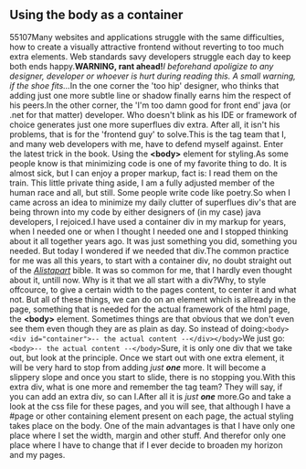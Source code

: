 <article><h2>Using the body as a container</h2><time><span class="day">5</span><span class="month">5</span><span class="year">107</span></time>Many websites and applications struggle with the same difficulties, how to create a visually attractive frontend without reverting to too much extra elements. Web standards savy developers struggle each day to keep both ends happy.<strong>WARNING, rant ahead!</strong><em>I beforehand apoligize to any designer, developer  or whoever is hurt during reading this. A small warning, if the shoe fits...</em><!--more-->In the one corner the 'too hip' designer, who thinks that adding just one more subtle line or shadow finally earns him the respect of his peers.In the other corner, the 'I'm too damn good for front end' java (or .net for that matter) developer. Who doesn't blink as his IDE or framework of choice generates just one more superflues div extra. After all, it isn't his problems, that is for the 'frontend guy' to solve.This is the tag team that I, and many web developers with me, have to defend myself against. Enter the latest trick in the book. Using the <strong>&lt;body&gt;</strong> element for styling.As some people know is that minimizing code is one of my favorite thing to do. It is almost sick, but I can enjoy a proper markup, fact is: I read them on the train. This little private thing aside, I am a fully adjusted member of the human race and all, but still. Some people write code like poetry.So when I came across an idea to minimize my daily clutter of superflues div's that are being thrown into my code by either designers of (in my case) java developers, I rejoiced.I have used a container div in my markup for years, when I needed one or when I thought I needed one  and I stopped thinking about  it all together years ago. It was just something you did, something you needed. But today I wondered if we needed that div.The common practice for me was all this years, to start with a container div, no doubt straight out of the <a href="http://www.alistapart.com" title="a site for people who make sites."><em>Alistapart</em></a> bible. It was so common for me, that I hardly even thought about it, untill now. Why is it that we all start with a div?Why, to style offcource, to give a certain width to the pages content, to center it and what not. But all of these things, we can do on an element which is allready in the page, something that is needed for the actual framework of the html page, the <strong>&lt;body&gt;</strong> element. Sometimes things are that obvious that we don't even see them even though they are as plain as day. So instead of doing:<code>&#60;body&#62;&#60;div id="container"&#62;-- the actual content --&#60;/div&#62;&#60;/body&#62;</code>We just go:<code>&#60;body&#62;-- the actual content --&#60;/body&#62;</code>Sure, it is only one div that we take out, but look at the principle. Once we start out with one extra element, it will be very hard to stop from adding <em>just <strong>one</strong></em> more. It will become a slippery slope and once you start to slide, there is no stopping you.With this extra div, what is one more and remember the tag team? They will say, if you can add an extra div, so can I.After all it is <em>just <strong>one</strong></em> more.Go and take a look at the css file for these pages, and you will see, that although I have a #page or other containing element present on each page, the actual styling takes place on the body. One of the main advantages is that I have only one place where I set the width, margin and other stuff. And therefor only one place where I have to change that if I ever decide to broaden my horizon and my pages.</article>
